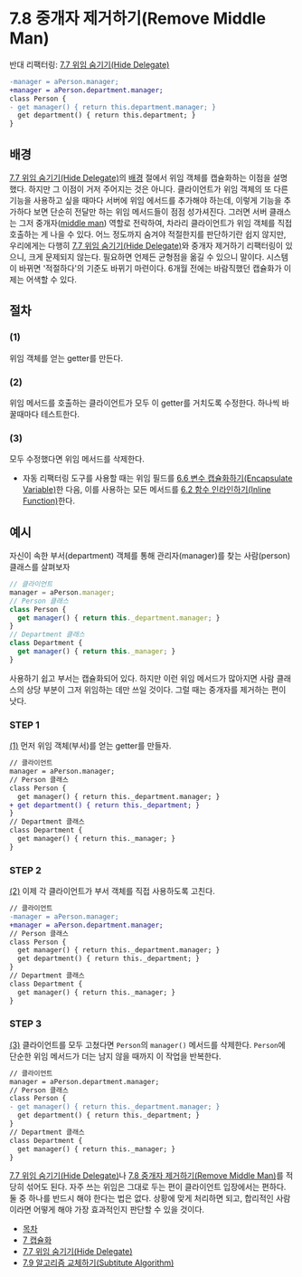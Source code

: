 # 7.8 중개자 제거하기(Remove Middle Man)
반대 리팩터링: [7.7 위임 숨기기(Hide Delegate)](https://github.com/wonder13662/refactoring-v2/blob/writing/chapter07/7-7.md)
``` diff
-manager = aPerson.manager;
+manager = aPerson.department.manager;
class Person {
- get manager() { return this.department.manager; }
  get department() { return this.department; }
}
```
## 배경
[7.7 위임 숨기기(Hide Delegate)](https://github.com/wonder13662/refactoring-v2/blob/writing/chapter07/7-7.md)의 [배경](https://github.com/wonder13662/refactoring-v2/blob/writing/chapter07/7-7.md#%EB%B0%B0%EA%B2%BD) 절에서 위임 객체를 캡슐화하는 이점을 설명했다. 하지만 그 이점이 거저 주어지는 것은 아니다. 클라이언트가 위임 객체의 또 다른 기능을 사용하고 싶을 때마다 서버에 위임 에서드를 추가해야 하는데, 이렇게 기능을 추가하다 보면 단순히 전달만 하는 위임 메서드들이 점점 성가셔진다. 그러면 서버 클래스는 그저 중개자([middle man]()) 역할로 전락하여, 차라리 클라이언트가 위임 객체를 직접 호출하는 게 나을 수 있다. 어느 정도까지 숨겨야 적절한지를 판단하기란 쉽지 않지만, 우리에게는 다행히 [7.7 위임 숨기기(Hide Delegate)](https://github.com/wonder13662/refactoring-v2/blob/writing/chapter07/7-7.md)와 중개자 제거하기 리팩터링이 있으니, 크게 문제되지 않는다. 필요하면 언제든 균형점을 옮길 수 있으니 말이다. 시스템이 바뀌면 '적절하다'의 기준도 바뀌기 마련이다. 6개월 전에는 바람직했던 캡슐화가 이제는 어색할 수 있다.

## 절차
### (1)
위임 객체를 얻는 getter를 만든다.
### (2)
위임 메서드를 호출하는 클라이언트가 모두 이 getter를 거치도록 수정한다. 하나씩 바꿀때마다 테스트한다.
### (3)
모두 수정했다면 위임 메서드를 삭제한다.
- 자동 리팩터링 도구를 사용할 때는 위임 필드를 [6.6 변수 캡슐화하기(Encapsulate Variable)](https://github.com/wonder13662/refactoring-v2/blob/writing/chapter06/6-6.md)한 다음, 이를 사용하는 모든 메서드를 [6.2 함수 인라인하기(Inline Function)](https://github.com/wonder13662/refactoring-v2/blob/writing/chapter06/6-2.md)한다.

## 예시
자신이 속한 부서(department) 객체를 통해 관리자(manager)를 찾는 사람(person) 클래스를 살펴보자
``` javascript
// 클라이언트
manager = aPerson.manager;
// Person 클래스
class Person {
  get manager() { return this._department.manager; }
}
// Department 클래스
class Department {
  get manager() { return this._manager; }
}
```
사용하기 쉽고 부서는 캡슐화되어 있다. 하지만 이런 위임 메서드가 많아지면 사람 클래스의 상당 부분이 그저 위임하는 데만 쓰일 것이다. 그럴 때는 중개자를 제거하는 편이 낫다.
### STEP 1
[(1)](https://github.com/wonder13662/refactoring-v2/blob/writing/chapter07/7-8.md#1) 먼저 위임 객체(부서)를 얻는 getter를 만들자.
``` diff
// 클라이언트
manager = aPerson.manager;
// Person 클래스
class Person {
  get manager() { return this._department.manager; }
+ get department() { return this._department; }  
}
// Department 클래스
class Department {
  get manager() { return this._manager; }
}
```
### STEP 2
[(2)](https://github.com/wonder13662/refactoring-v2/blob/writing/chapter07/7-8.md#2) 이제 각 클라이언트가 부서 객체를 직접 사용하도록 고친다. 
``` diff
// 클라이언트
-manager = aPerson.manager;
+manager = aPerson.department.manager;
// Person 클래스
class Person {
  get manager() { return this._department.manager; }
  get department() { return this._department; }  
}
// Department 클래스
class Department {
  get manager() { return this._manager; }
}
```
### STEP 3
[(3)](https://github.com/wonder13662/refactoring-v2/blob/writing/chapter07/7-8.md#3) 클라이언트를 모두 고쳤다면 `Person`의 `manager()` 메서드를 삭제한다. `Person`에 단순한 위임 메서드가 더는 남지 않을 때까지 이 작업을 반복한다.
``` diff
// 클라이언트
manager = aPerson.department.manager;
// Person 클래스
class Person {
- get manager() { return this._department.manager; }
  get department() { return this._department; }  
}
// Department 클래스
class Department {
  get manager() { return this._manager; }
}
```
[7.7 위임 숨기기(Hide Delegate)](https://github.com/wonder13662/refactoring-v2/blob/writing/chapter07/7-7.md)나 [7.8 중개자 제거하기(Remove Middle Man)](https://github.com/wonder13662/refactoring-v2/blob/writing/chapter07/7-8.md)를 적당히 섞어도 된다. 자주 쓰는 위임은 그대로 두는 편이 클라이언트 입장에서는 편하다. 둘 중 하나를 반드시 해야 한다는 법은 없다. 상황에 맞게 처리하면 되고, 합리적인 사람이라면 어떻게 해야 가장 효과적인지 판단할 수 있을 것이다.

- [목차](https://github.com/wonder13662/refactoring-v2/blob/writing/README.md)
- [7 캡슐화](https://github.com/wonder13662/refactoring-v2/blob/writing/chapter07)
- [7.7 위임 숨기기(Hide Delegate)](https://github.com/wonder13662/refactoring-v2/blob/writing/chapter07/7-7.md)
- [7.9 알고리즘 교체하기(Subtitute Algorithm)](https://github.com/wonder13662/refactoring-v2/blob/writing/chapter07/7-9.md)
